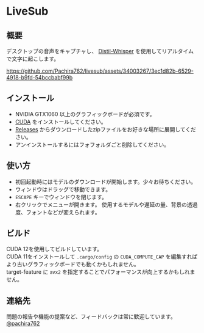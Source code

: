 # LiveSub

## 概要

デスクトップの音声をキャプチャし、 [Distil-Whisper](https://github.com/huggingface/distil-whisper) を使用してリアルタイムで文字に起こします。  

https://github.com/Pachira762/livesub/assets/34003267/3ec1d82b-6529-4918-b9fd-54bccbabf99b


## インストール

- NVIDIA GTX1060 以上のグラフィックボードが必須です。
- [CUDA](https://developer.nvidia.com/cuda-downloads) をインストールしてください。
- [Releases](https://github.com/Pachira762/livesub/releases/latest) からダウンロードしたzipファイルをお好きな場所に展開してください。
- アンインストールするにはフォフォルダごと削除してください。


## 使い方

- 初回起動時にはモデルのダウンロードが開始します。少々お待ちください。  
- ウィンドウはドラッグで移動できます。
- ```ESCAPE``` キーでウィンドウを閉じます。
- 右クリックでメニューが開きます。 使用するモデルや遅延の量、背景の透過度、フォントなどが変えられます。


## ビルド

CUDA 12を使用してビルドしています。  
CUDA 11をインストールして ```.cargo/config``` の ```CUDA_COMPUTE_CAP``` を編集すればより古いグラフィックボードでも動くかもしれません。  
target-feature に ```avx2``` を指定することでパフォーマンスが向上するかもしれません。


## 連絡先

問題の報告や機能の提案など、フィードバックは常に歓迎しています。  
[@pachira762](https://twitter.com/pachira762)
